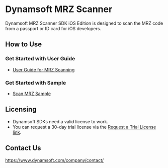 # Dynamsoft MRZ Scanner

Dynamsoft MRZ Scanner SDK iOS Edition is designed to scan the MRZ code from a passport or ID card for iOS developers.

## How to Use

### Get Started with User Guide

- [User Guide for MRZ Scanning](https://www.dynamsoft.com/mrz-scanner/docs/mobile/programming/ios/user-guide/index.html)

### Get Started with Sample

- [Scan MRZ Sample](https://github.com/Dynamsoft/mrz-scanner-mobile/ios/samples/ScanMRZ)

## Licensing

- Dynamsoft SDKs need a valid license to work.
- You can request a 30-day trial license via the [Request a Trial License link](https://www.dynamsoft.com/customer/license/trialLicense?product=mrz&package=mobile&utm_source=github).

## Contact Us

https://www.dynamsoft.com/company/contact/
